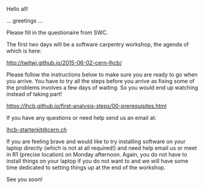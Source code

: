 Hello all!

... greetings ...

Please fill in the questionaire from SWC.

The first two days will be a software carpentry workshop,
the agenda of which is here:

http://twitwi.github.io/2015-06-02-cern-lhcb/

Please follow the instructions below to make sure
you are ready to go when you arrive. You have to try
all the steps before you arrive as fixing some of the
problems involves a few days of waiting. So you would
end up watching instead of taking part!

https://lhcb.github.io/first-analysis-steps/00-prerequisites.html

If you have any questions or need help send us an email
at:

lhcb-starterkit@cern.ch

If you are feeling brave and would like to try installing
software on your laptop directly (which is not at all
required!) and need help email us or meet in R1 (precise location)
on Monday afternoon. Again, you do not have to install
things on your laptop if you do not want to and we will
have some time dedicated to setting things up at the end
of the workshop.

See you soon!
